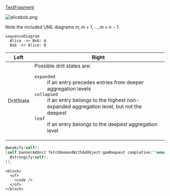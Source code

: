 [TextFragment](./vocab.xml#L4:~:text=<Function%20Name="-,TextFragment,-")

![alicebob.png](../generated/alicebob.png)

Note the included UML diagrams $m, m+1, \ldots, m+n-1$.

```mermaid
sequenceDiagram
  Alice ->> Bob: A
  Bob ->> Alice: B
```

Left|Right
----|-----
DrillState|Possible drill states are: <dl><dt>`expanded` <dd>if an entry precedes entries from deeper aggregation levels <dt>`collapsed` <dd>if an entry belongs to the highest non-expanded aggregation level, but not the deepest <dt>`leaf` <dd>if an entry belongs to the deepest aggregation level</dl>

```objectivec
@weakify(self);
[self.bannerAdUnit fetchDemandWithAdObject:gamRequest completion:^(enum ResultCode resultCode)        { 
  @strongify(self);
}];
```

    <block>
      <of>
        <code />
      </of>
    </block>
